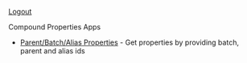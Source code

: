 <a class="pull-right btn btn-xs btn-primary" style="margin-right:30px" href="/logout/excelApps">Logout</a>


Compound Properties Apps
* [Parent/Batch/Alias Properties][CIExcelCompoundPropertiesApp] - Get properties by providing batch, parent and alias ids


[CIExcelCompoundPropertiesApp]: </excelApps/compoundInfo>
